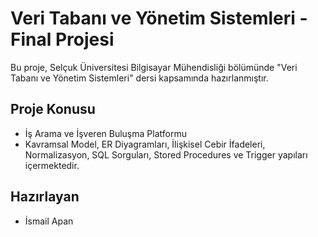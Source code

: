 # Veri Tabanı ve Yönetim Sistemleri - Final Projesi

Bu proje, Selçuk Üniversitesi Bilgisayar Mühendisliği bölümünde "Veri Tabanı ve Yönetim Sistemleri" dersi kapsamında hazırlanmıştır.

## Proje Konusu
- İş Arama ve İşveren Buluşma Platformu
- Kavramsal Model, ER Diyagramları, İlişkisel Cebir İfadeleri, Normalizasyon, SQL Sorguları, Stored Procedures ve Trigger yapıları içermektedir.

## Hazırlayan
- İsmail Apan
